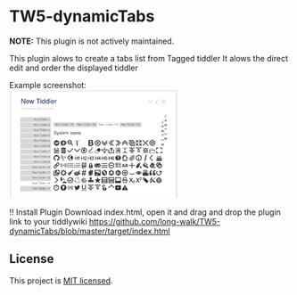 # TW5-dynamicTabs 

**NOTE:** This plugin is not actively maintained.

This plugin alows to create a tabs list from Tagged tiddler
It alows the direct edit and order the displayed tiddler

Example screenshot:<br/>
<img src="https://raw.githubusercontent.com/long-walk/TW5-dynamicTabs/main/target/Screenshot.jpg?token=GHSAT0AAAAAABQZGEHY2NIOVMGHRRPDKEPGYPUXMYQ" width="60%"/>


!! Install Plugin
Download index.html, open it and drag and drop the plugin link to your tiddlywiki
https://github.com/long-walk/TW5-dynamicTabs/blob/master/target/index.html

## License

This project is [MIT licensed](https://github.com/tgrosinger/tw5-checklist/blob/master/tiddlers/license.tid).
